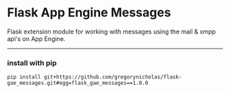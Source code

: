 # Flask App Engine Messages

Flask extension module for working with messages using the mail & xmpp api's on App Engine.

----

### install with pip

`pip install git+https://github.com/gregorynicholas/flask-gae_messages.git#egg=flask_gae_messages==1.0.0`
